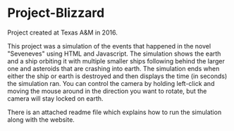 # Project-Blizzard
Project created at Texas A&amp;M in 2016.

This project was a simulation of the events that happened in the novel "Seveneves" using HTML and Javascript. The simulation shows the earth and a ship orbiting it with multiple smaller ships following behind the larger one and asteroids that are crashing into earth. The simulation ends when either the ship or earth is destroyed and then displays the time (in seconds) the simulation ran. You can control the camera by holding left-click and moving the mouse around in the direction you want to rotate, but the camera will stay locked on earth.

There is an attached readme file which explains how to run the simulation along with the website. 
